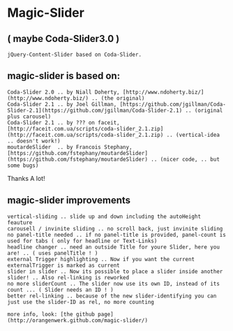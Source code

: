 # Magic-Slider
## ( maybe Coda-Slider3.0 )

	jQuery-Content-Slider based on Coda-Slider.

## magic-slider is based on:

	Coda-Slider 2.0 .. by Niall Doherty, [http://www.ndoherty.biz/](http://www.ndoherty.biz/) .. (the original)
	Coda-Slider 2.1 .. by Joel Gillman, [https://github.com/jgillman/Coda-Slider-2.1](https://github.com/jgillman/Coda-Slider-2.1) .. (original plus carousel)
	Coda-Slider 2.1 .. by ??? on faceit, [http://faceit.com.ua/scripts/coda-slider_2.1.zip](http://faceit.com.ua/scripts/coda-slider_2.1.zip) .. (vertical-idea .. doesn't work!)
	moutardeSlider  .. by Francois Stephany, [https://github.com/fstephany/moutardeSlider](https://github.com/fstephany/moutardeSlider) .. (nicer code, .. but some bugs)

Thanks A lot!

## magic-slider improvements

	vertical-sliding .. slide up and down including the autoHeight feauture
	carousell / invinite sliding .. no scroll back, just invinite sliding
	no panel-title needed .. if no panel-title is provided, panel-count is used for tabs ( only for headline or Text-Links)
	headline changer .. need an outside Title for youre Slider, here you are! .. ( uses panelTitle ! )
	external Trigger highlighting .. Now if you want the current externalTrigger is marked as current
	slider in slider .. Now its possible to place a slider inside another slider! .. Also rel-linking is reworked
	no more sliderCount .. The slider now use its own ID, instead of its count ... ( Slider needs an ID ! )
	better rel-linking .. because of the new slider-identifying you can just use the slider-ID as rel, no more counting 
	
	more info, look: [the github page](http://orangenwerk.github.com/magic-slider/)
